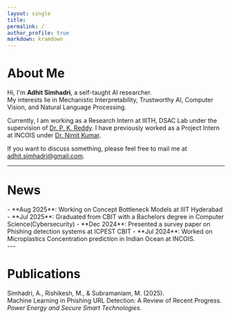 ```yaml
---
layout: single
title: 
permalink: /
author_profile: true
markdown: kramdown
---
```


#  About Me
Hi, I'm **Adhit Simhadri**, a self-taught AI researcher.  
My interests lie in Mechanistic Interpretability, Trustworthy AI, Computer Vision, and Natural Language Processing.  

Currently, I am working as a Research Intern at IIITH, DSAC Lab under the supervision of [Dr. P. K. Reddy](https://faculty.iiit.ac.in/~pkreddy/). I have previously worked as a Project Intern at INCOIS under [Dr. Nimit Kumar](https://linktr.ee/nim.it).

If you want to discuss something, please feel free to mail me at [adhit.simhadri@gmail.com](mailto:adhit.simhadri@gmail.com).

---

# News
<div class="news-scroll" markdown = "1">
- **Aug 2025**: Working on Concept Bottleneck Models at IIIT Hyderabad  
- **Jul 2025**: Graduated from CBIT with a Bachelors degree in Computer Science(Cybersecurity)
- **Dec 2024**: Presented a survey paper on Phishing detection systems at ICPEST CBIT
- **Jul 2024**: Worked on Microplastics Concentration prediction in Indian Ocean at INCOIS.  
</div>
---

# Publications
<span class="my-name">Simhadri, A.</span>, Rishikesh, M., & Subramaniam, M. (2025).  
  Machine Learning in Phishing URL Detection: A Review of Recent Progress. *Power Energy and Secure Smart Technologies.*
